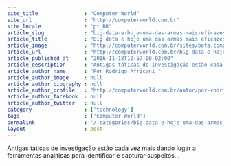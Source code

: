 ```yaml
---
site_title               : "Computer World"
site_url                 : "http://computerworld.com.br"
site_locale              : "pt_BR"
article_slug             : "big-data-e-hoje-uma-das-armas-mais-eficazes-no-combate-ao-terrorismo"
article_title            : "Big data é hoje uma das armas mais eficazes no combate ao terrorismo"
article_image            : "http://computerworld.com.br/sites/beta.computerworld.com.br/files/news_articles/big_data_codigo_programa.jpg"
article_url              : "http://computerworld.com.br/big-data-e-hoje-uma-das-armas-mais-eficazes-no-combate-ao-terrorismo"
article_published_at     : "2016-11-18T10:57:00-02:00"
article_description      : "Antigas táticas de investigação estão cada vez mais dando lugar a ferramentas analíticas para identificar e capturar suspeitos..."
article_author_name      : "Por Rodrigo Africani "
article_author_image     : null
article_author_biography : null
article_author_profile   : "http://computerworld.com.br/autor/por-rodrigo-africani"
article_author_facebook  : null
article_author_twitter   : null
category                 : ['technology']
tags                     : ['Computer World']
permalink                : "/:categories/big-data-e-hoje-uma-das-armas-mais-eficazes-no-combate-ao-terrorismo/"
layout                   : post
---
```


Antigas táticas de investigação estão cada vez mais dando lugar a ferramentas analíticas para identificar e capturar suspeitos...
